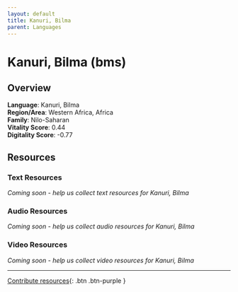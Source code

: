 ```yaml
---
layout: default
title: Kanuri, Bilma
parent: Languages
---
```


# Kanuri, Bilma (bms)

## Overview

**Language**: Kanuri, Bilma  
**Region/Area**: Western Africa, Africa  
**Family**: Nilo-Saharan  
**Vitality Score**: 0.44  
**Digitality Score**: -0.77  

## Resources

### Text Resources
*Coming soon - help us collect text resources for Kanuri, Bilma*

### Audio Resources
*Coming soon - help us collect audio resources for Kanuri, Bilma*

### Video Resources
*Coming soon - help us collect video resources for Kanuri, Bilma*

---

[Contribute resources](https://fairtrain.github.io/){: .btn .btn-purple }
